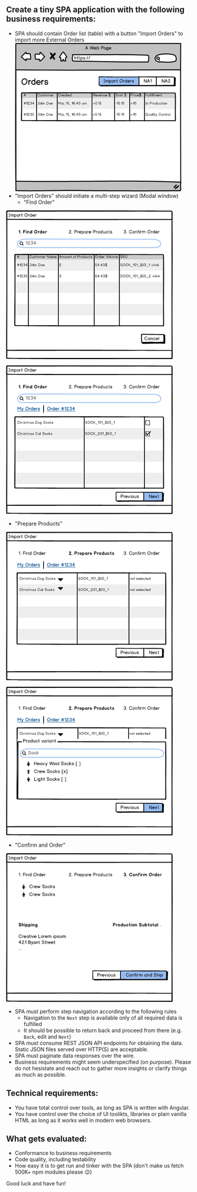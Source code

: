 ## Create a tiny SPA application with the following business requirements:

* SPA should contain Order list (table) with a button "Import Orders" to import more External Orders
![Order List](Order_List.png)
* "Import Orders" should initiate a multi-step wizard (Modal window)
  * "Find Order"

![Find Order 1](Find_Order_1.png)

![alt text](Find_Order_2.png)

  * "Prepare Products"

![Prepare Products 1](Prepare_Products_1.png)

![Prepare Products 2](Prepare_Products_2.png)

  * "Confirm and Order"
  
![Confirm Order](Confirm_Order.png)

* SPA must perform step navigation according to the following rules
  * Navigation to the `Next` step is available only of all required data is fulfilled
  * It should be possible to return back and proceed from there (e.g. `Back`, edit and `Next`)
* SPA must consume REST JSON API endpoints for obtaining the data. 
  Static JSON files served over HTTP(S) are acceptable.  
* SPA must paginate data responses over the wire.
* Business requirements might seem underspecified (on purpose). Please do not hesistate and reach out to gather more insights or clarify things as much as possible.  

## Technical requirements:

* You have total control over tools, as long as SPA is written with Angular.
* You have control over the choice of UI toolikts, libraries or plain vanilla HTML as long as it works well in modern web browsers.

## What gets evaluated:

* Conformance to business requirements
* Code quality, including testability
* How easy it is to get run and tinker with the SPA (don't make us fetch 500K+ npm modules please 😉)

Good luck and have fun!
